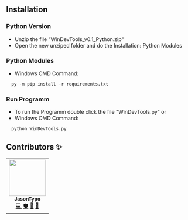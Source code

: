 
## Installation

### Python Version

- Unzip the file "WinDevTools_v0.1_Python.zip"
- Open the new unziped folder and do the Installation: Python Modules


### Python Modules
- Windows CMD Command:
```python
  py -m pip install -r requirements.txt
```

### Run Programm
- To run the Programm double click the file "WinDevTools.py" or
- Windows CMD Command:
```python
  python WinDevTools.py
```
    
## Contributors ✨



<!-- ALL-CONTRIBUTORS-LIST:START - Do not remove or modify this section -->
<!-- prettier-ignore-start -->
<!-- markdownlint-disable -->
<table align="center">
  <tr>
    <td align="center"><a href="https://github.com/JasonType"><img src="https://avatars.githubusercontent.com/u/51136022?v=4?s=100" width="100px;" alt=""/><br /><sub><b>JasonType</b></sub></a><br /><a href="https://github.com/JasonType/WinDevTools/commits?author=JasonType" title="Code">💻</a> <a href="#security-JasonType" title="Security">🛡️</a> <a href="#data-JasonType" title="Data">🔣</a> <a href="#ideas-JasonType" title="Ideas, Planning, & Feedback">🤔</a></td>
  </tr>
</table>

<!-- markdownlint-restore -->
<!-- prettier-ignore-end -->

<!-- ALL-CONTRIBUTORS-LIST:END -->
